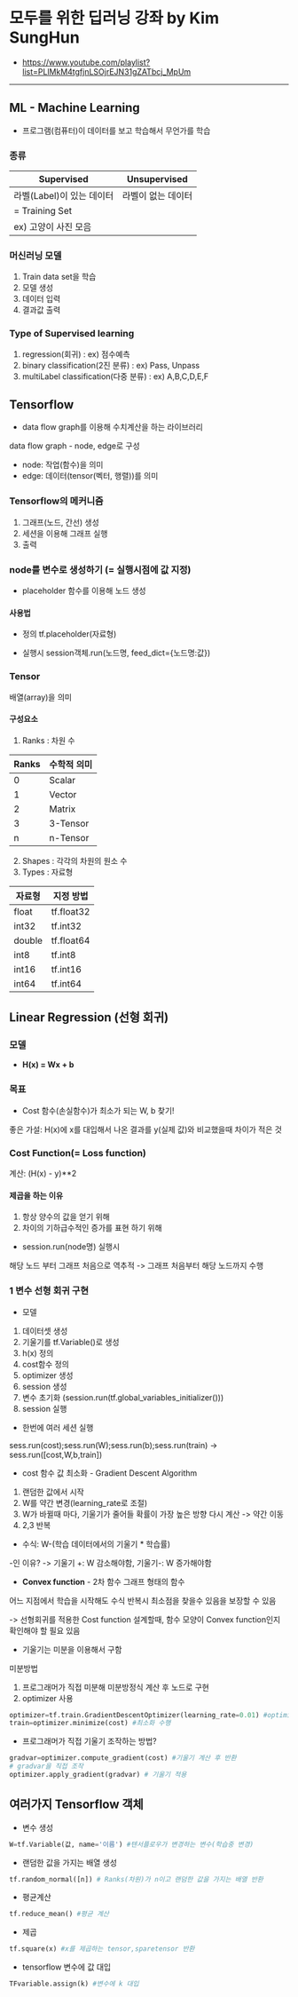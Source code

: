 # 모두를 위한 딥러닝 강좌 by Kim SungHun
* https://www.youtube.com/playlist?list=PLlMkM4tgfjnLSOjrEJN31gZATbcj_MpUm
----------------------

## ML - Machine Learning
* 프로그램(컴퓨터)이 데이터를 보고 학습해서 무언가를 학습

### 종류
| Supervised | Unsupervised |
|------------|--------------|
| 라벨(Label)이 있는 데이터 | 라벨이 없는 데이터 |
| = Training Set |   |
| ex) 고양이 사진 모음 |   |


### 머신러닝 모델
1. Train data set을 학습
2. 모델 생성
3. 데이터 입력
4. 결과값 출력

### Type of Supervised learning
1. regression(회귀) : ex) 점수예측
2. binary classification(2진 분류) : ex) Pass, Unpass
3. multiLabel classification(다중 분류) : ex) A,B,C,D,E,F

## Tensorflow
* data flow graph를 이용해 수치계산을 하는 라이브러리

data flow graph - node, edge로 구성
* node: 작업(함수)을 의미
* edge: 데이터(tensor(벡터, 행렬))를 의미

### Tensorflow의 메커니즘
1. 그래프(노드, 간선) 생성
2. 세션을 이용해 그래프 실행
3. 출력

### node를 변수로 생성하기 (= 실행시점에 값 지정)
* placeholder 함수를 이용해 노드 생성

#### 사용법
* 정의
tf.placeholder(자료형)

* 실행시
session객체.run(노드명, feed_dict={노드명:값})

### Tensor
배열(array)을 의미

#### 구성요소
1. Ranks : 차원 수

| Ranks | 수학적 의미 |
|-------|------------|
| 0 | Scalar |
| 1 | Vector |
| 2 | Matrix |
| 3 | 3-Tensor |
| n | n-Tensor |

2. Shapes : 각각의 차원의 원소 수
3. Types : 자료형

| 자료형 | 지정 방법 |
|-------|-----------|
| float | tf.float32 |
| int32 | tf.int32 |
| double | tf.float64 |
| int8 | tf.int8 |
| int16 | tf.int16 |
| int64 | tf.int64 |


## Linear Regression (선형 회귀)

### 모델
* <b>H(x) = Wx + b</b>

### 목표
* Cost 함수(손실함수)가 최소가 되는 W, b 찾기!

좋은 가설: H(x)에 x를 대입해서 나온 결과를 y(실제 값)와 비교했을때 차이가 적은 것

### Cost Function(= Loss function)
계산: (H(x) - y)**2

#### 제곱을 하는 이유
1. 항상 양수의 값을 얻기 위해
2. 차이의 기하급수적인 증가를 표현 하기 위해

* session.run(node명) 실행시

해당 노드 부터 그래프 처음으로 역추적 -> 그래프 처음부터 해당 노드까지 수행

### 1 변수 선형 회귀 구현
* 모델
1. 데이터셋 생성
2. 기울기를 tf.Variable()로 생성
3. h(x) 정의
4. cost함수 정의
5. optimizer 생성
6. session 생성
7. 변수 초기화 (session.run(tf.global_variables_initializer()))
8. session 실행


* 한번에 여러 세션 실행

sess.run(cost);sess.run(W);sess.run(b);sess.run(train) -> sess.run([cost,W,b,train])

* cost 함수 값 최소화 - Gradient Descent Algorithm
1. 랜덤한 값에서 시작
2. W를 약간 변경(learning_rate로 조절)
3. W가 바뀔때 마다, 기울기가 줄어들 확률이 가장 높은 방향 다시 계산 -> 약간 이동
4. 2,3 반복

* 수식: W-(학습 데이터에서의 기울기 * 학습률)

-인 이유? -> 기울기 +: W 감소해야함, 기울기-: W 증가해야함

* <b>Convex function</b> - 2차 함수 그래프 형태의 함수

어느 지점에서 학습을 시작해도 수식 반복시 최소점을 찾을수 있음을 보장할 수 있음

-> 선형회귀를 적용한 Cost function 설계할때, 함수 모양이 Convex function인지 확인해야 할 필요 있음


* 기울기는 미분을 이용해서 구함

미분방법
1. 프로그래머가 직접 미분해 미분방정식 계산 후 노드로 구현
2. optimizer 사용

```python
optimizer=tf.train.GradientDescentOptimizer(learning_rate=0.01) #optimizer 생성
train=optimizer.minimize(cost) #최소화 수행
```

* 프로그래머가 직접 기울기 조작하는 방법?

```python
gradvar=optimizer.compute_gradient(cost) #기울기 계산 후 반환
# gradvar을 직접 조작
optimizer.apply_gradient(gradvar) # 기울기 적용
```


## 여러가지 Tensorflow 객체
* 변수 생성
```python
W=tf.Variable(값, name='이름') #텐서플로우가 변경하는 변수(학습중 변경)
```

* 랜덤한 값을 가지는 배열 생성
```python
tf.random_normal([n]) # Ranks(차원)가 n이고 랜덤한 값을 가지는 배열 반환
```

* 평균계산
```python
tf.reduce_mean() #평균 계산
```

* 제곱
```python
tf.square(x) #x를 제곱하는 tensor,sparetensor 반환
```

* tensorflow 변수에 값 대입
```python
TFvariable.assign(k) #변수에 k 대입
```